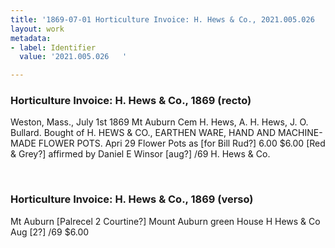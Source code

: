 ```yaml
---
title: '1869-07-01 Horticulture Invoice: H. Hews & Co., 2021.005.026   '
layout: work
metadata:
- label: Identifier
  value: '2021.005.026   '

---
```

<div class="pages">
<div id="page-1381255">
<h3><a name="page-1381255">Horticulture Invoice: H. Hews &amp; Co., 1869 (recto)</a></h3>
<div class="page-content">
<p>Weston, Mass., <date when='1869-07-01'>July 1st 1869</date><span class='line-break'> </span>Mt Auburn Cem<span class='line-break'> </span>H. Hews,<span class='line-break'> </span>A. H. Hews,<span class='line-break'> </span>J. O. Bullard.    Bought of H. HEWS &amp; CO.,<span class='line-break'> </span>EARTHEN WARE, HAND AND MACHINE-MADE FLOWER POTS. <span class='line-break'> </span>Apri 29 Flower Pots as [for Bill Rud?] 6.00 $6.00<span class='line-break'> </span>[Red &amp; Grey?]<span class='line-break'> </span>affirmed by <span class='line-break'> </span>Daniel E Winsor<span class='line-break'> </span>[aug?] /69<span class='line-break'> </span>H. Hews &amp; Co.<span class='line-break'> </span></p>
</div>
</div>
<br />
<div id="page-1381256">
<h3><a name="page-1381256">Horticulture Invoice: H. Hews &amp; Co., 1869 (verso)</a></h3>
<div class="page-content">
<p>Mt Auburn<span class='line-break'> </span>[Palrecel 2 Courtine?]<span class='line-break'> </span>Mount Auburn green House<span class='line-break'> </span>H Hews &amp; Co<span class='line-break'> </span>Aug [2?] /69<span class='line-break'> </span>$6.00</p>
</div>
</div>
<br />
</div>

